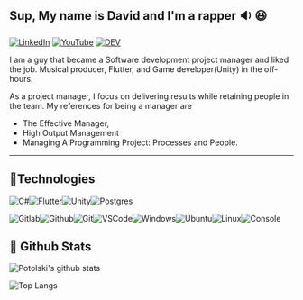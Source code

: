 ## Sup, My name is David and I'm a rapper :sound: :laughing:
  
[![LinkedIn](https://img.shields.io/badge/linkedin-%230077B5.svg?&style=for-the-badge&logo=linkedin&logoColor=white)](https://www.linkedin.com/in/davidpotolskilafeta/) [![YouTube](https://img.shields.io/badge/youtube-%23FF0000.svg?&style=for-the-badge&logo=youtube&logoColor=white)](https://www.youtube.com/channel/UC3Bd5KettfGCfpCbIfzMMwg?view_as=subscriber) [![DEV](https://img.shields.io/badge/DEV-%23000000.svg?&style=for-the-badge&logo=dev.to&logoColor=white)](https://potolski.itch.io/) 

I am a guy that became a Software development project manager and liked the job. Musical producer, Flutter, and Game developer(Unity) in the off-hours.

As a project manager, I focus on delivering results while retaining people in the team. My references for being a manager are 
- The Effective Manager, 
- High Output Management
- Managing A Programming Project: Processes and People. 

---

## :vhs:Technologies

![C#](https://img.icons8.com/color/30/000000/c-sharp-logo.png)![Flutter](https://img.icons8.com/color/30/flutter.png)![Unity](https://img.icons8.com/fluent/30/000000/unity.png)![Postgres](https://img.icons8.com/color/30/000000/postgreesql.png)

![Gitlab](https://img.icons8.com/color/30/gitlab.png)![Github](https://img.icons8.com/material-outlined/30/github.png)![Git](https://img.icons8.com/color/30/git.png)![VSCode](https://img.icons8.com/color/30/visual-studio-code-2019.png)![Windows](https://img.icons8.com/color/30/windows-10.png)![Ubuntu](https://img.icons8.com/color/30/ubuntu--v1.png)![Linux](https://img.icons8.com/color/30/linux.png)![Console](https://img.icons8.com/color/30/console.png)


## :floppy_disk: Github Stats 
 
![Potolski's github stats](https://github-readme-stats.vercel.app/api?username=potolski&hide_border=true&count_private=true&show_icons=true&theme=solarized-light&custom_title=Potolski%27s%20status)

![Top Langs](https://github-readme-stats.vercel.app/api/top-langs/?username=potolski&hide=Makefile&&layout=compact)
